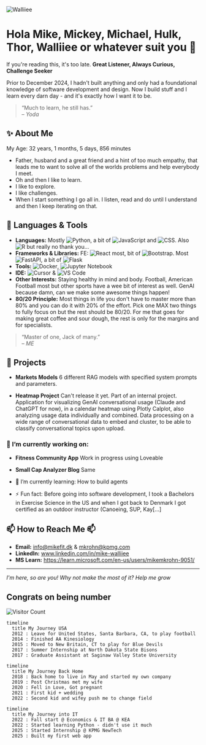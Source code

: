 ![Walliiee](https://github.com/user-attachments/assets/5173e146-1539-4ff9-aa8b-d746b3d2b5b0)
# Hola Mike, Mickey, Michael, Hulk, Thor, Walliiee or whatever suit you 👋

If you're reading this, it's too late.
**Great Listener, Always Curious, Challenge Seeker**

Prior to December 2024, I hadn't built anything and only had a foundational knowledge of software development and design.
Now I build stuff and I learn every darn day - and it's exactly how I want it to be.

> “Much to learn, he still has.”  
> – *Yoda*

## ✨ About Me
My Age: 32 years, 1 months, 5 days, 856 minutes
- Father, husband and a great friend and a hint of too much empathy, that leads me to want to solve all of the worlds problems and help everybody I meet.
- Oh and then I like to learn.
- I like to explore.
- I like challenges.
- When I start something I go all in. I listen, read and do until I understand and then I keep iterating on that.

## 🔧 Languages & Tools
- **Languages:** Mostly ![Python](https://img.shields.io/badge/Python-3.9%2B-blue), a bit of ![JavaScript](https://img.shields.io/badge/JavaScript-F7DF1E?style=flat&logo=javascript&logoColor=black)   and ![CSS](https://img.shields.io/badge/CSS-1572B6?style=flat&logo=css3&logoColor=white). Also ![R](https://img.shields.io/badge/R-4.0.5-blue?style=flat&logo=R) but really no thank you...
- **Frameworks & Libraries:** FE: ![React](https://img.shields.io/badge/React-17.0.2-blue) most, bit of ![Bootstrap](https://img.shields.io/badge/Bootstrap-v5-blue?style=flat&logo=bootstrap). Most ![FastAPI](https://img.shields.io/badge/FastAPI-0.70.0-green?style=flat&logo=fastapi), a bit of ![Flask](https://img.shields.io/badge/Flask-2.0-lightgrey?style=flat&logo=flask)
- **Tools:** ![Docker](https://img.shields.io/badge/Docker-20.10.8-blue?style=flat&logo=docker), ![Jupyter Notebook](https://img.shields.io/badge/Jupyter%20Notebook-F37626?style=flat&logo=jupyter)
- **IDE:** ![Cursor](https://img.shields.io/badge/Cursor-IDE-ff69b4?style=flat) & ![VS Code](https://img.shields.io/badge/VS_Code-1.60.0-blue?style=flat&logo=visual-studio-code)
- **Other Interests:** Staying healthy in mind and body. Football, American Football most but other sports have a wee bit of interest as well. GenAI because damn, can we make some awesome things happen!
- **80/20 Principle:** Most things in life you don't have to master more than 80% and you can do it with 20% of the effort. Pick one MAX two things to fully focus on but the rest should be 80/20. For me that goes for making great coffee and sour dough, the rest is only for the margins and for specialists.

> “Master of one, Jack of many.”  
> – *ME*

## 🚀 Projects
- **Markets Models**
  6 different RAG models with specified system prompts and parameters.  

- **Heatmap Project**
  Can't release it yet. Part of an internal project.
  Application for visualizing GenAI conversational usage (Claude and ChatGPT for now), in a calendar heatmap using Plotly Calplot, also analyzing usage data individually and combined.
  Data processing on a wide range of conversational data to embed and cluster, to be able to classify conversational topics upon upload.

### 🔭 I’m currently working on: ###

- **Fitness Community App**
  Work in progress using Loveable

- **Small Cap Analyzer Blog**
  Same

- 🌱 I’m currently learning: How to build agents
- ⚡ Fun fact: Before going into software development, I took a Bachelors in Exercise Science in the US and when I got back to Denmark I got certified as an outdoor instructor (Canoeing, SUP, Kay[...]

## 📫 How to Reach Me 📫
- **Email:** info@mikefit.dk & mkrohn@kpmg.com
- **LinkedIn:** www.linkedin.com/in/mike-walliiee
- **MS Learn:** https://learn.microsoft.com/en-us/users/mikemkrohn-9051/

---

*I'm here, so are you! Why not make the most of it? Help me grow*

## Congrats on being number

![Visitor Count](https://profile-counter.glitch.me/Walliiee/count.svg)


```mermaid
timeline
  title My Journey USA
  2012 : Leave for United States, Santa Barbara, CA, to play football
  2014 : Finished AA Kinesiology
  2015 : Moved to New Britain, CT to play for Blue Devils
  2017 : Summer Internship at North Dakota State Bisons
  2017 : Graduate Assistant at Saginaw Valley State University
```

```mermaid
timeline
  title My Journey Back Home
  2018 : Back home to live in May and started my own company
  2019 : Post Christmas met my wife
  2020 : Fell in Love, Got pregnant
  2021 : First kid + wedding
  2022 : Second kid and wifey push me to change field
```

```mermaid
timeline
  title My Journey into IT
  2022 : Fall start @ Economics & IT BA @ KEA
  2022 : Started learning Python - didn't use it much
  2025 : Started Internship @ KPMG NewTech
  2025 : Built my first web app
```

